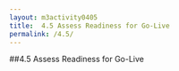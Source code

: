 ```yaml
---
layout: m3activity0405
title: 	4.5 Assess Readiness for Go-Live
permalink: /4.5/
---
```

##4.5 Assess Readiness for Go-Live
